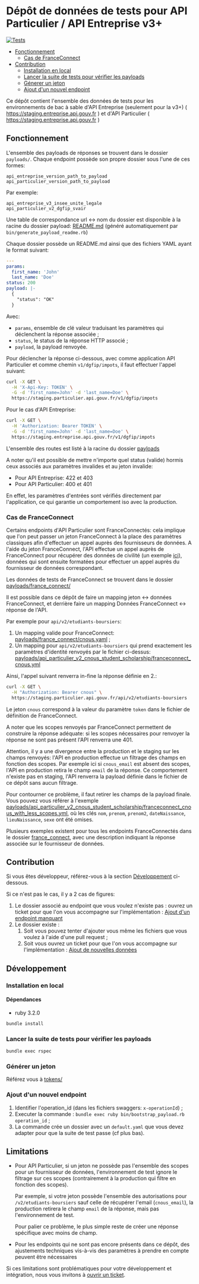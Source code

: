 # Dépôt de données de tests pour API Particulier / API Entreprise v3+

[![Tests](https://github.com/etalab/siade_staging_data/actions/workflows/tests.yml/badge.svg)](https://github.com/etalab/siade_staging_data/actions/workflows/tests.yml)

* [Fonctionnement](#fonctionnement)
  * [Cas de FranceConnect](#cas-de-franceconnect)
* [Contribution](#contribution)
  * [Installation en local](#installation-en-local)
  * [Lancer la suite de tests pour vérifier les payloads](#lancer-la-suite-de-tests-pour-vérifier-les-payloads)
  * [Génerer un jeton](./tokens)
  * [Ajout d'un nouvel endpoint](#ajout-dun-nouvel-endpoint)

Ce dépôt contient l'ensemble des données de tests pour les environnements de bac
à sable d'API Entreprise (seulement pour la v3+)
( https://staging.entreprise.api.gouv.fr ) et d'API
Particulier ( https://staging.entreprise.api.gouv.fr )

## Fonctionnement

L'ensemble des payloads de réponses se trouvent dans le dossier `payloads/`.
Chaque endpoint possède son propre dossier sous l'une de ces formes:

```
api_entreprise_version_path_to_payload
api_particulier_version_path_to_payload
```

Par exemple:

```
api_entreprise_v3_insee_unite_legale
api_particulier_v2_dgfip_svair
```

Une table de correspondance url <-> nom du dossier est disponible à la
racine du dossier payload: [README.md](./payloads/README.md) (généré
automatiquement par `bin/generate_payload_readme.rb`)

Chaque dossier possède un README.md ainsi que des fichiers YAML ayant le format
suivant:

```yaml
---
params:
  first_name: 'John'
  last_name: 'Doe'
status: 200
payload: |-
  {
    "status": "OK"
  }
```

Avec:

* `params`, ensemble de clé valeur traduisant les paramètres qui déclenchent la
    réponse associée ;
* `status`, le status de la réponse HTTP associé ;
* `payload`, la payload renvoyée.

Pour déclencher la réponse ci-dessous, avec comme application API Particulier
et comme chemin `v1/dgfip/impots`, il faut effectuer l'appel suivant:

```sh
curl -X GET \
  -H 'X-Api-Key: TOKEN' \
  -G -d 'first_name=John' -d 'last_name=Doe' \
  https://staging.particulier.api.gouv.fr/v1/dgfip/impots
```

Pour le cas d'API Entreprise:

```sh
curl -X GET \
  -H 'Authorization: Bearer TOKEN' \
  -G -d 'first_name=John' -d 'last_name=Doe' \
  https://staging.entreprise.api.gouv.fr/v1/dgfip/impots
```

L'ensemble des routes est listé à la racine du dossier [payloads](./payloads)

A noter qu'il est possible de mettre n'importe quel status (valide) hormis ceux
associés aux paramètres invalides et au jeton invalide:

* Pour API Entreprise: 422 et 403
* Pour API Particulier: 400 et 401

En effet, les paramètres d'entrées sont vérifiés directement par l'application,
ce qui garantie un comportement iso avec la production.

### Cas de FranceConnect

Certains endpoints d'API Particulier sont FranceConnectés: cela implique que
l'on peut passer un jeton FranceConnect à la place des paramètres classiques
afin d'effectuer un appel auprès des fournisseurs de données. A l'aide du jeton
FranceConnect, l'API effectue un appel auprès de FranceConnect pour récupérer
des données de civilité (un exemple [ici](./payloads/france_connect/default.yaml)),
données qui sont ensuite formatées pour effectuer un appel auprès du fournisseur
de données correspondant.

Les données de tests de FranceConnect se trouvent dans le dossier
[payloads/france_connect/](payloads/france_connect/)

Il est possible dans ce dépôt de faire un mapping jeton <-> données
FranceConnect, et derrière faire un mapping Données FranceConnect <-> réponse de
l'API.

Par exemple pour `api/v2/etudiants-boursiers`:

1. Un mapping valide pour FranceConnect: [payloads/france_connect/cnous.yaml](./payloads/france_connect/cnous.yaml) ;
2. Un mapping pour `api/v2/etudiants-boursiers` qui prend exactement les
   paramètres d'identité renvoyés par le fichier ci-dessus:
   [payloads/api_particulier_v2_cnous_student_scholarship/franceconnect_cnous.yml](./payloads/api_particulier_v2_cnous_student_scholarship/franceconnect_cnous.yml)

Ainsi, l'appel suivant renverra in-fine la réponse définie en 2.:

```sh
curl -X GET \
  -H "Authorization: Bearer cnous" \
  https://staging.particulier.api.gouv.fr/api/v2/etudiants-boursiers
```

Le jeton `cnous` correspond à la valeur du paramètre `token` dans le fichier de
définition de FranceConnect.

A noter que les scopes renvoyés par FranceConnect permettent de construire la
réponse adéquate: si les scopes nécessaires pour renvoyer la réponse ne sont pas
présent l'API renverra une 401.

Attention, il y a une divergence entre la production et le staging sur les
champs renvoyés: l'API en production effectue un filtrage des champs en fonction
des scopes. Par exemple ici si `cnous_email` est absent des scopes, l'API en
production retira le champ `email` de la réponse. Ce comportement n'existe pas
en staging, l'API renverra la payload définie dans le fichier de ce dépôt sans
aucun filtrage.

Pour contourner ce problème, il faut retirer les champs de la payload finale.
Vous pouvez vous référer à l'exemple
[payloads/api_particulier_v2_cnous_student_scholarship/franceconnect_cnous_with_less_scopes.yml](./payloads/api_particulier_v2_cnous_student_scholarship/franceconnect_cnous_with_less_scopes.yml),
où les clés `nom`, `prenom`, `prenom2`, `dateNaissance`, `lieuNaissance`, `sexe`
ont été omises.

Plusieurs exemples existent pour tous les endpoints FranceConnectés dans le
dossier [france_connect](./payloads/france_connect/), avec une description
indiquant la réponse associée sur le fournisseur de données.

## Contribution

Si vous êtes développeur, référez-vous à la section [Développement](#developpement) ci-dessous.

Si ce n'est pas le cas, il y a 2 cas de figures:

1. Le dossier associé au endpoint que vous voulez n'existe pas : ouvrez un
   ticket pour que l'on vous accompagne sur l'implémentation : [Ajout d'un
   endpoint manquant](https://github.com/etalab/siade_staging_data/issues/new?template=proposer-une-am-lioration.md)
2. Le dossier existe :
   1. Soit vous pouvez tenter d'ajouter vous même les fichiers que vous voulez à
      l'aide d'une pull request ;
   2. Soit vous ouvrez un ticket pour que l'on vous accompagne sur
      l'implémentation : [Ajout de nouvelles données](https://github.com/etalab/siade_staging_data/issues/new?template=ajout-payloads.md)

## Développement

### Installation en local

#### Dépendances

* ruby 3.2.0

```sh
bundle install
```

### Lancer la suite de tests pour vérifier les payloads

```sh
bundle exec rspec
```

### Générer un jeton

Référez vous à [tokens/](./tokens)

### Ajout d'un nouvel endpoint

1. Identifier l'operation_id (dans les fichiers swaggers: `x-operationId`) ;
2. Executer la commande : `bundle exec ruby bin/bootstrap_payload.rb
   operation_id` ;
3. La commande crée un dossier avec un `default.yaml` que vous devez adapter pour
   que la suite de test passe (cf plus bas).

## Limitations

* Pour API Particulier, si un jeton ne possède pas l'ensemble des scopes pour
  un fournisseur de données, l'environnement de test ignore le filtrage sur ces
  scopes (contrairement à la production qui filtre en fonction des scopes).

  Par exemple, si votre jeton possède l'ensemble des autorisations pour
  `/v2/etudiants-boursiers` sauf celle de récupérer l'email (`cnous_email`), la
  production retirera le champ `email` de la réponse, mais pas l'environnement
  de test.

  Pour palier ce problème, le plus simple reste de créer une réponse spécifique
  avec moins de champ.
* Pour les endpoints qui ne sont pas encore présents dans ce dépôt, des
  ajustements techniques vis-à-vis des paramètres à prendre en compte peuvent
  être nécessaires

Si ces limitations sont problématiques pour votre développement et intégration,
nous vous invitons à [ouvrir un ticket](https://github.com/etalab/siade_staging_data/issues/new).
